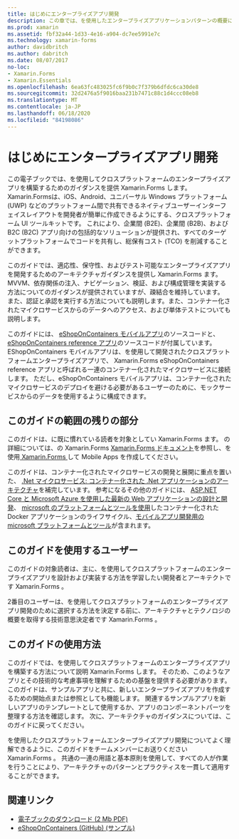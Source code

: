 ```yaml
---
title: はじめにエンタープライズアプリ開発
description: この章では、を使用したエンタープライズアプリケーションパターンの概要について説明し Xamarin.Forms ます。
ms.prod: xamarin
ms.assetid: fbf32a44-1d33-4e16-a904-dc7ee5991e7c
ms.technology: xamarin-forms
author: davidbritch
ms.author: dabritch
ms.date: 08/07/2017
no-loc:
- Xamarin.Forms
- Xamarin.Essentials
ms.openlocfilehash: 6ea63fc483025fc6f9b0c7f379b6dfdc6ca30de8
ms.sourcegitcommit: 32d2476a5f9016baa231b7471c88c1d4ccc08eb8
ms.translationtype: MT
ms.contentlocale: ja-JP
ms.lasthandoff: 06/18/2020
ms.locfileid: "84198086"
---
```

# <a name="preface-to-enterprise-app-development"></a>はじめにエンタープライズアプリ開発

この電子ブックでは、を使用してクロスプラットフォームのエンタープライズアプリを構築するためのガイダンスを提供 Xamarin.Forms します。 Xamarin.Formsは、iOS、Android、ユニバーサル Windows プラットフォーム (UWP) などのプラットフォーム間で共有できるネイティブユーザーインターフェイスレイアウトを開発者が簡単に作成できるようにする、クロスプラットフォーム UI ツールキットです。 これにより、企業間 (B2E)、企業間 (B2B)、および B2C (B2C) アプリ向けの包括的なソリューションが提供され、すべてのターゲットプラットフォームでコードを共有し、総保有コスト (TCO) を削減することができます。

このガイドでは、適応性、保守性、およびテスト可能なエンタープライズアプリを開発するためのアーキテクチャガイダンスを提供し Xamarin.Forms ます。 MVVM、依存関係の注入、ナビゲーション、検証、および構成管理を実装する方法についてのガイダンスが提供されていますが、疎結合を維持しています。 また、認証と承認を実行する方法についても説明します。また、コンテナー化されたマイクロサービスからのデータへのアクセス、および単体テストについても説明します。

このガイドには、 [eShopOnContainers モバイルアプリ](https://github.com/dotnet-architecture/eShopOnContainers/tree/master/src/Mobile)のソースコードと、 [eShopOnContainers reference アプリ](https://github.com/dotnet-architecture/eShopOnContainers)のソースコードが付属しています。 EShopOnContainers モバイルアプリは、を使用して開発されたクロスプラットフォームエンタープライズアプリで、 Xamarin.Forms eShopOnContainers reference アプリと呼ばれる一連のコンテナー化されたマイクロサービスに接続します。 ただし、eShopOnContainers モバイルアプリは、コンテナー化されたマイクロサービスのデプロイを避ける必要があるユーザーのために、モックサービスからのデータを使用するように構成できます。

## <a name="whats-left-out-of-this-guides-scope"></a>このガイドの範囲の残りの部分

このガイドは、に既に慣れている読者を対象としてい Xamarin.Forms ます。 の詳細については、の Xamarin.Forms [ Xamarin.Forms ドキュメント](~/xamarin-forms/index.yml)を参照し、を使用[ Xamarin.Forms ](https://aka.ms/xamformsebook)して Mobile Apps を作成してください。

このガイドは、コンテナー化されたマイクロサービスの開発と展開に重点を置いた、 [.Net マイクロサービス: コンテナー化された .Net アプリケーションのアーキテクチャ](https://aka.ms/microservicesebook)を補完しています。 参考になるその他のガイドには、 [ASP.NET Core と Microsoft Azure を使用した最新の Web アプリケーションの設計と開発](https://aka.ms/WebAppEbook)、 [microsoft のプラットフォームとツールを使用](https://aka.ms/dockerlifecycleebook)したコンテナー化された Docker アプリケーションのライフサイクル、[モバイルアプリ開発用の microsoft プラットフォームとツール](https://aka.ms/MobAppDev/StndPDF)が含まれます。

## <a name="who-should-use-this-guide"></a>このガイドを使用するユーザー

このガイドの対象読者は、主に、を使用してクロスプラットフォームのエンタープライズアプリを設計および実装する方法を学習したい開発者とアーキテクトです Xamarin.Forms 。

2番目のユーザーは、を使用してクロスプラットフォームのエンタープライズアプリ開発のために選択する方法を決定する前に、アーキテクチャとテクノロジの概要を取得する技術意思決定者です Xamarin.Forms 。

## <a name="how-to-use-this-guide"></a>このガイドの使用方法

このガイドでは、を使用してクロスプラットフォームのエンタープライズアプリを構築する方法について説明 Xamarin.Forms します。 そのため、このようなアプリとその技術的な考慮事項を理解するための基盤を提供する必要があります。 このガイドは、サンプルアプリと共に、新しいエンタープライズアプリを作成するための開始点または参照としても機能します。 関連するサンプルアプリを新しいアプリのテンプレートとして使用するか、アプリのコンポーネントパーツを整理する方法を確認します。 次に、アーキテクチャのガイダンスについては、このガイドに戻ってください。

を使用したクロスプラットフォームエンタープライズアプリ開発についてよく理解できるように、このガイドをチームメンバーにお送りください Xamarin.Forms 。 共通の一連の用語と基本原則を使用して、すべての人が作業を行うことにより、アーキテクチャのパターンとプラクティスを一貫して適用することができます。

## <a name="related-links"></a>関連リンク

- [電子ブックのダウンロード (2 Mb PDF)](https://aka.ms/xamarinpatternsebook)
- [eShopOnContainers (GitHub) (サンプル)](https://github.com/dotnet-architecture/eShopOnContainers)
